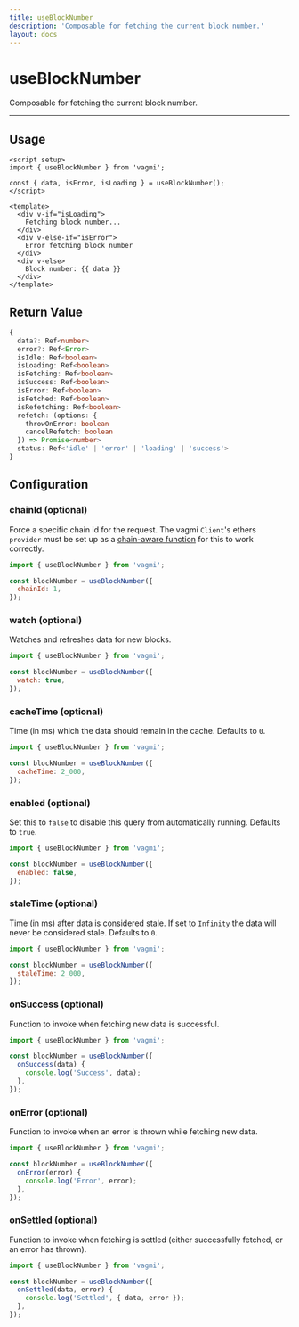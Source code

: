```yaml
---
title: useBlockNumber
description: 'Composable for fetching the current block number.'
layout: docs
---
```


# useBlockNumber

Composable for fetching the current block number.

---

## Usage

```vue
<script setup>
import { useBlockNumber } from 'vagmi';

const { data, isError, isLoading } = useBlockNumber();
</script>

<template>
  <div v-if="isLoading">
    Fetching block number...
  </div>
  <div v-else-if="isError">
    Error fetching block number
  </div>
  <div v-else>
    Block number: {{ data }}
  </div>
</template>
```

## Return Value

```ts
{
  data?: Ref<number>
  error?: Ref<Error>
  isIdle: Ref<boolean>
  isLoading: Ref<boolean>
  isFetching: Ref<boolean>
  isSuccess: Ref<boolean>
  isError: Ref<boolean>
  isFetched: Ref<boolean>
  isRefetching: Ref<boolean>
  refetch: (options: {
    throwOnError: boolean
    cancelRefetch: boolean
  }) => Promise<number>
  status: Ref<'idle' | 'error' | 'loading' | 'success'>
}
```

## Configuration

### chainId (optional)

Force a specific chain id for the request. The vagmi `Client`'s ethers `provider` must be set up as a [chain-aware function](https://wagmi.sh/docs/client#provider-optional) for this to work correctly.

```js
import { useBlockNumber } from 'vagmi';

const blockNumber = useBlockNumber({
  chainId: 1,
});
```

### watch (optional)

Watches and refreshes data for new blocks.

```js
import { useBlockNumber } from 'vagmi';

const blockNumber = useBlockNumber({
  watch: true,
});
```

### cacheTime (optional)

Time (in ms) which the data should remain in the cache. Defaults to `0`.

```js
import { useBlockNumber } from 'vagmi';

const blockNumber = useBlockNumber({
  cacheTime: 2_000,
});
```

### enabled (optional)

Set this to `false` to disable this query from automatically running. Defaults to `true`.

```js
import { useBlockNumber } from 'vagmi';

const blockNumber = useBlockNumber({
  enabled: false,
});
```

### staleTime (optional)

Time (in ms) after data is considered stale. If set to `Infinity` the data will never be considered stale. Defaults to `0`.

```js
import { useBlockNumber } from 'vagmi';

const blockNumber = useBlockNumber({
  staleTime: 2_000,
});
```

### onSuccess (optional)

Function to invoke when fetching new data is successful.

```js
import { useBlockNumber } from 'vagmi';

const blockNumber = useBlockNumber({
  onSuccess(data) {
    console.log('Success', data);
  },
});
```

### onError (optional)

Function to invoke when an error is thrown while fetching new data.

```js
import { useBlockNumber } from 'vagmi';

const blockNumber = useBlockNumber({
  onError(error) {
    console.log('Error', error);
  },
});
```

### onSettled (optional)

Function to invoke when fetching is settled (either successfully fetched, or an error has thrown).

```js
import { useBlockNumber } from 'vagmi';

const blockNumber = useBlockNumber({
  onSettled(data, error) {
    console.log('Settled', { data, error });
  },
});
```
